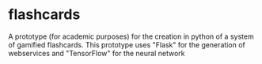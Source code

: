 # flashcards
A prototype (for academic purposes) for the creation in python of a system of gamified flashcards. This prototype uses "Flask" for the generation of webservices and "TensorFlow" for the neural network

